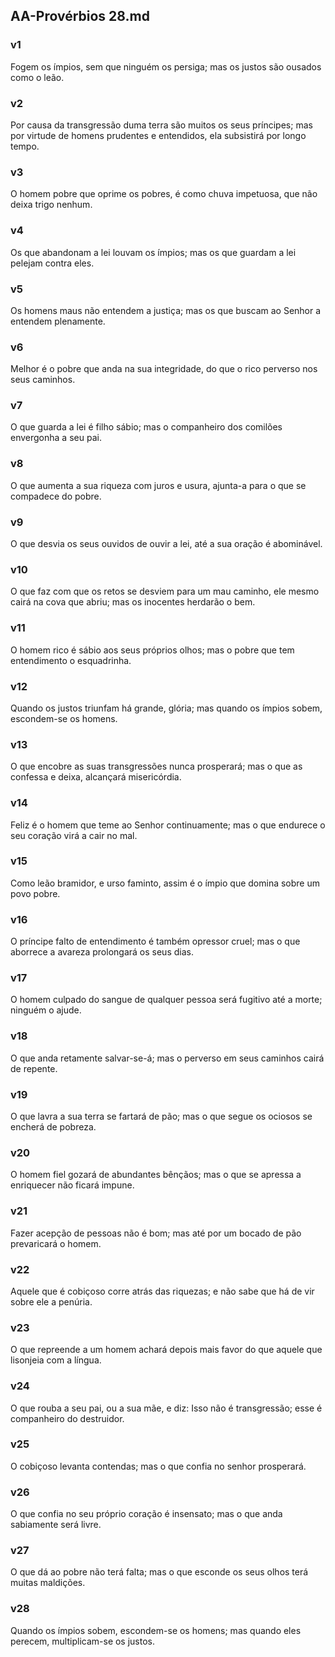 ## AA-Provérbios 28.md
### v1
 Fogem os ímpios, sem que ninguém os persiga; mas os justos são ousados como o leão.
### v2
 Por causa da transgressão duma terra são muitos os seus príncipes; mas por virtude de homens prudentes e entendidos, ela subsistirá por longo tempo.
### v3
 O homem pobre que oprime os pobres, é como chuva impetuosa, que não deixa trigo nenhum.
### v4
 Os que abandonam a lei louvam os ímpios; mas os que guardam a lei pelejam contra eles.
### v5
 Os homens maus não entendem a justiça; mas os que buscam ao Senhor a entendem plenamente.
### v6
 Melhor é o pobre que anda na sua integridade, do que o rico perverso nos seus caminhos.
### v7
 O que guarda a lei é filho sábio; mas o companheiro dos comilões envergonha a seu pai.
### v8
 O que aumenta a sua riqueza com juros e usura, ajunta-a para o que se compadece do pobre.
### v9
 O que desvia os seus ouvidos de ouvir a lei, até a sua oração é abominável.
### v10
 O que faz com que os retos se desviem para um mau caminho, ele mesmo cairá na cova que abriu; mas os inocentes herdarão o bem.
### v11
 O homem rico é sábio aos seus próprios olhos; mas o pobre que tem entendimento o esquadrinha.
### v12
 Quando os justos triunfam há grande, glória; mas quando os ímpios sobem, escondem-se os homens.
### v13
 O que encobre as suas transgressões nunca prosperará; mas o que as confessa e deixa, alcançará misericórdia.
### v14
 Feliz é o homem que teme ao Senhor continuamente; mas o que endurece o seu coração virá a cair no mal.
### v15
 Como leão bramidor, e urso faminto, assim é o ímpio que domina sobre um povo pobre.
### v16
 O príncipe falto de entendimento é também opressor cruel; mas o que aborrece a avareza prolongará os seus dias.
### v17
 O homem culpado do sangue de qualquer pessoa será fugitivo até a morte; ninguém o ajude.
### v18
 O que anda retamente salvar-se-á; mas o perverso em seus caminhos cairá de repente.
### v19
 O que lavra a sua terra se fartará de pão; mas o que segue os ociosos se encherá de pobreza.
### v20
 O homem fiel gozará de abundantes bênçãos; mas o que se apressa a enriquecer não ficará impune.
### v21
 Fazer acepção de pessoas não é bom; mas até por um bocado de pão prevaricará o homem.
### v22
 Aquele que é cobiçoso corre atrás das riquezas; e não sabe que há de vir sobre ele a penúria.
### v23
 O que repreende a um homem achará depois mais favor do que aquele que lisonjeia com a língua.
### v24
 O que rouba a seu pai, ou a sua mãe, e diz: Isso não é transgressão; esse é companheiro do destruidor.
### v25
 O cobiçoso levanta contendas; mas o que confia no senhor prosperará.
### v26
 O que confia no seu próprio coração é insensato; mas o que anda sabiamente será livre.
### v27
 O que dá ao pobre não terá falta; mas o que esconde os seus olhos terá muitas maldições.
### v28
 Quando os ímpios sobem, escondem-se os homens; mas quando eles perecem, multiplicam-se os justos.
